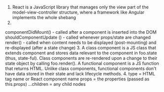 1. React is a JavaScript library that manages only the view part of the model-view-controller structure, where a framework like Angular implements the whole shebang
2.
componentDidMount() - called after a component is inserted into the DOM
shouldComponentUpdate () - called whenever props/state are changed
render() - called when content needs to be displayed (post-mounting) and re-displayed (after a state change)
3. A class component is a JS class that extends component and stores data relevant to the component in foo.state (thus, state-ful). Class components are re-rendered upon a change to their state object by calling foo.render().
A functional component is a JS function that returns HTML. Unlike class components, functional components don't have data stored in their state and lack lifecycle methods.
4. type = HTML tag name or React component name
props = the properties (passed as this.props)
...children = any child nodes